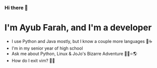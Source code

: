 ### Hi there 👋

# I'm Ayub Farah, and I'm a developer

- I use Python and Java mostly, but I know a couple more languages 🐍☕
- I'm in my senior year of high school
- Ask me about Python, Linux & JoJo's Bizarre Adventure 🐍🐧⭐🌎
- How do I exit vim? 🤔🚪

<!--
**ayubf/ayubf** is a ✨ _special_ ✨ repository because its `README.md` (this file) appears on your GitHub profile.

Here are some ideas to get you started:

- 🔭 I’m currently working on ...
- 🌱 I’m currently learning ...
- 👯 I’m looking to collaborate on ...
- 🤔 I’m looking for help with ...
- 💬 Ask me about ...
- 📫 How to reach me: ...
- 😄 Pronouns: ...
- ⚡ Fun fact: ...
-->
